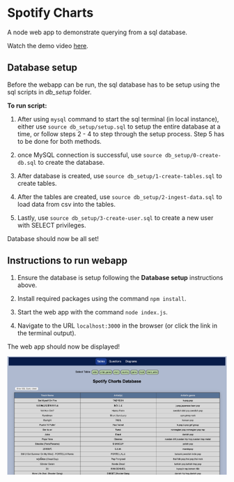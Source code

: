 # Spotify Charts

A node web app to demonstrate querying from a sql database.

Watch the demo video [here](https://youtu.be/mC8D7VYpJLM).

## Database setup

Before the webapp can be run, the sql database has to be setup using the sql scripts in *db_setup* folder.

**To run script:**

1. After using `mysql` command to start the sql terminal (in local instance), either use `source db_setup/setup.sql` to setup the entire database at a time, or follow steps 2 - 4 to step through the setup process. Step 5 has to be done for both methods.

2. once MySQL connection is successful, use `source db_setup/0-create-db.sql` to create the database.

3. After database is created, use `source db_setup/1-create-tables.sql` to create tables.

4. After the tables are created, use `source db_setup/2-ingest-data.sql` to load data from csv into the tables.

5. Lastly, use `source db_setup/3-create-user.sql` to create a new user with SELECT privileges.

Database should now be all set!

## Instructions to run webapp

1. Ensure the database is setup following the **Database setup** instructions above.

2. Install required packages using the command `npm install`.

3. Start the web app with the command `node index.js`.

4. Navigate to the URL `localhost:3000` in the browser (or click the link in the terminal output).

The web app should now be displayed!

<img src="https://github.com/jxne00/SpotifyCharts/blob/main/src/web1.png" alt="WebAppImage">
